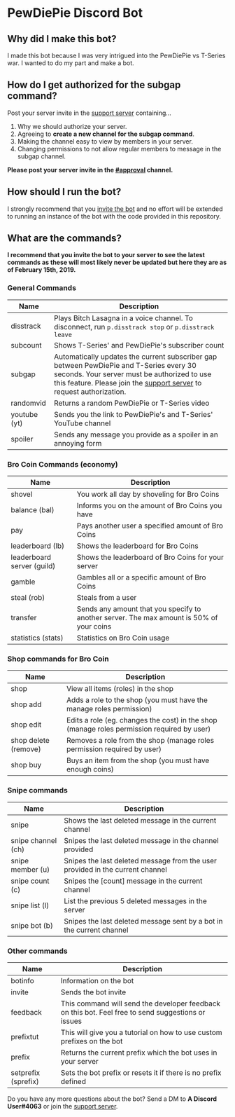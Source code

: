# PewDiePie Discord Bot

## Why did I make this bot?

I made this bot because I was very intrigued into the PewDiePie vs T-Series war. I wanted to do my part and make a bot.

## How do I get authorized for the subgap command?

Post your server invite in the [support server](https://discord.gg/we4DQ5u) containing...

1. Why we should authorize your server.
2. Agreeing to **create a new channel for the subgap command**.
3. Making the channel easy to view by members in your server.
4. Changing permissions to not allow regular members to message in the subgap channel.

**Please post your server invite in the [#approval](https://discordapp.com/channels/499357399690379264/521430484861976582) channel.**

## How should I run the bot?

I strongly recommend that you [invite the bot](https://discordbots.org/bot/500868806776979462/) and no effort will be extended to running an instance of the bot with the code provided in this repository.

## What are the commands?

**I recommend that you invite the bot to your server to see the latest commands as these will most likely never be updated but here they are as of February 15th, 2019.**

### General Commands
|Name|Description|
|----|-----------|
|disstrack|Plays Bitch Lasagna in a voice channel. To disconnect, run `p.disstrack stop` or `p.disstrack leave`|
|subcount|Shows T-Series' and PewDiePie's subscriber count|
|subgap|Automatically updates the current subscriber gap between PewDiePie and T-Series every 30 seconds. Your server must be authorized to use this feature. Please join the [support server](https://discord.gg/we4DQ5u) to request authorization.|
|randomvid|Returns a random PewDiePie or T-Series video|
|youtube (yt)|Sends you the link to PewDiePie's and T-Series' YouTube channel|
|spoiler|Sends any message you provide as a spoiler in an annoying form|

### Bro Coin Commands (economy)
|Name|Description|
|----|-----------|
|shovel|You work all day by shoveling for Bro Coins|
|balance (bal)|Informs you on the amount of Bro Coins you have|
|pay|Pays another user a specified amount of Bro Coins|
|leaderboard (lb)|Shows the leaderboard for Bro Coins|
|leaderboard server (guild)|Shows the leaderboard of Bro Coins for your server|
|gamble|Gambles all or a specific amount of Bro Coins|
|steal (rob)|Steals from a user|
|transfer|Sends any amount that you specify to another server. The max amount is 50% of your coins|
|statistics (stats)|Statistics on Bro Coin usage|

### Shop commands for Bro Coin
|Name|Description|
|----|-----------|
|shop|View all items (roles) in the shop|
|shop add|Adds a role to the shop (you must have the manage roles permission)|
|shop edit|Edits a role (eg. changes the cost) in the shop (manage roles permission required by user)|
|shop delete (remove)|Removes a role from the shop (manage roles permission required by user)|
|shop buy|Buys an item from the shop (you must have enough coins)|

### Snipe commands
|Name|Description|
|---|------------|
|snipe|Shows the last deleted message in the current channel|
|snipe channel (ch)|Snipes the last deleted message in the channel provided|
|snipe member (u)|Snipes the last deleted message from the user provided in the current channel|
|snipe count (c)|Snipes the [count] message in the current channel|
|snipe list (l)|List the previous 5 deleted messages in the server|
|snipe bot (b)|Snipes the last deleted message sent by a bot in the current channel|

### Other commands
|Name|Description|
|----|-----------|
|botinfo|Information on the bot|
|invite|Sends the bot invite|
|feedback|This command will send the developer feedback on this bot. Feel free to send suggestions or issues|
|prefixtut|This will give you a tutorial on how to use custom prefixes on the bot|
|prefix|Returns the current prefix which the bot uses in your server|
|setprefix (sprefix)|Sets the bot prefix or resets it if there is no prefix defined|


Do you have any more questions about the bot? Send a DM to **A Discord User#4063** or join the [support server](https://discord.gg/we4DQ5u).